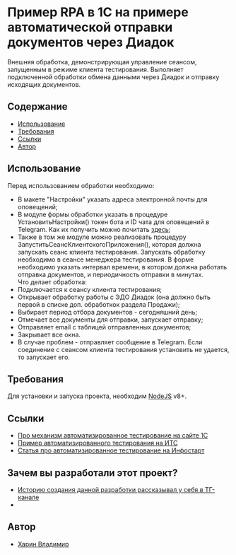 # Пример RPA в 1С на примере автоматической отправки документов через Диадок
Внешняя обработка, демонстрирующая управление сеансом, запущенным в режиме клиента тестирования. Выполняет подключенной обработки обмена данными через Диадок и отправку исходящих документов.

## Содержание
- [Использование](#использование)
- [Требования](#требования)
- [Ссылки](#ссылки)
- [Автор](#автор)

## Использование
Перед использованием обработки необходимо:
- В макете "Настройки" указать адреса электронной почты для оповещений;
- В модуле формы обработки указать в процедуре УстановитьНастройки() токен бота и ID чата для оповещений в Telegram. Как их получить можно почитать [здесь](https://infostart.ru/1c/tools/1943735/);
- Также в том же модуле можно реализовать процедуру ЗапуститьСеансКлиентскогоПриложения(), которая должна запускать сеанс клиента тестирования.
Запускать обработку необходимо в сеансе менеджера тестирования.
В форме необходимо указать интервал времени, в котором должна работать отправка документов, и периодичность отправки в минутах.  
Что делает обработка:
- Подключается к сеансу клиента тестирования;
- Открывает обработку работы с ЭДО Диадок (она должно быть первой в списке доп. обработкок раздела Продажи);
- Выбирает период отбора документов - сегодняшний день; 
- Отмечает все документы для отправки, запускает отправку;
- Отправляет email с таблицей отправленных документов;
- Закрывает все окна.
- В случае проблем - отправляет сообщение в Telegram.
Если соединение с сеансом клиента тестирования установить не удается, то запускает его.

## Требования
Для установки и запуска проекта, необходим [NodeJS](https://nodejs.org/) v8+.

## Ссылки 
- [Про механизм автоматизированное тестирование на сайте 1С](https://v8.1c.ru/platforma/avtomatizirovannoe-testirovanie/)
- [Пример автоматизированного тестирования на ИТС](https://its.1c.ru/db/metod8dev/content/5011/hdoc)
- [Статья про автоматизированное тестирование на Инфостарт](https://infostart.ru/1c/articles/262904/)

## Зачем вы разработали этот проект?
- [Историю создания данной разработки рассказывал у себя в ТГ-канале](https://t.me/prosto_pro1c)
- 

## Автор
- [Харин Владимир](https://t.me/prosto_pro1c)
